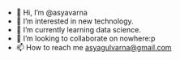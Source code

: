 - 👋 Hi, I’m @asyavarna
- 👀 I’m interested in new technology.
- 🌱 I’m currently learning data science.
- 💞️ I’m looking to collaborate on nowhere:p
- 📫 How to reach me asyagulvarna@gmail.com

<!---
asyavarna/asyavarna is a ✨ special ✨ repository because its `README.md` (this file) appears on your GitHub profile.
You can click the Preview link to take a look at your changes.
--->
